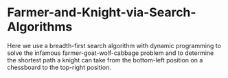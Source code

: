 # Farmer-and-Knight-via-Search-Algorithms
Here we use a breadth-first search algorithm with dynamic programming to solve the infamous farmer-goat-wolf-cabbage problem and to determine the shortest path a knight can take from the bottom-left position on a chessboard to the top-right position. 
